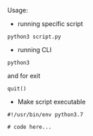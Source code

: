 Usage:

- running specific script
```
python3 script.py
```

- running CLI
```
python3
```
and for exit
```
quit()
```

- Make script executable
```
#!/usr/bin/env python3.7

# code here...
```